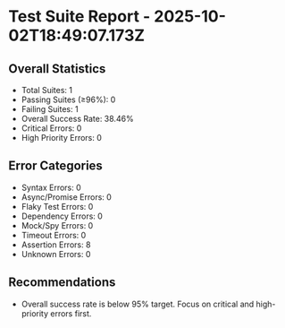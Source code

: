 # Test Suite Report - 2025-10-02T18:49:07.173Z

## Overall Statistics
- Total Suites: 1
- Passing Suites (≥96%): 0
- Failing Suites: 1
- Overall Success Rate: 38.46%
- Critical Errors: 0
- High Priority Errors: 0

## Error Categories
- Syntax Errors: 0
- Async/Promise Errors: 0
- Flaky Test Errors: 0
- Dependency Errors: 0
- Mock/Spy Errors: 0
- Timeout Errors: 0
- Assertion Errors: 8
- Unknown Errors: 0

## Recommendations
- Overall success rate is below 95% target. Focus on critical and high-priority errors first.



